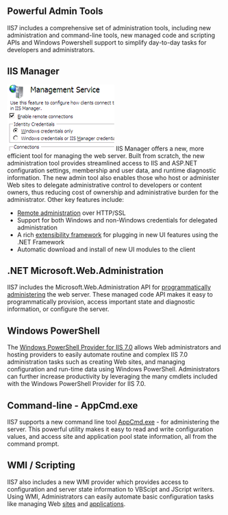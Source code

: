 Powerful Admin Tools
--------------------

IIS7 includes a comprehensive set of administration tools, including new administration and command-line tools, new managed code and scripting APIs and Windows Powershell support to simplify day-to-day tasks for developers and administrators.

## IIS Manager

![Enable Remote Connections](powerful-admin-tools/_static/enableremoteconnections-small.png) IIS Manager offers a new, more efficient tool for managing the web server. Built from scratch, the new administration tool provides streamlined access to IIS and ASP.NET configuration settings, membership and user data, and runtime diagnostic information. The new admin tool also enables those who host or administer Web sites to delegate administrative control to developers or content owners, thus reducing cost of ownership and administrative burden for the administrator. Other key features include:

*   [Remote administration](https://www.iis.net/downloads/microsoft/iis-manager) over HTTP/SSL
*   Support for both Windows and non-Windows credentials for delegated administration
*   A rich [extensibility framework](../../develop/extending-the-management-ui) for plugging in new UI features using the .NET Framework
*   Automatic download and install of new UI modules to the client

## .NET Microsoft.Web.Administration

IIS7 includes the Microsoft.Web.Administration API for [programmatically administering](../../manage/scripting/how-to-use-microsoftwebadministration) the web server. These managed code API makes it easy to programmatically provision, access important state and diagnostic information, or configure the server.

## Windows PowerShell

The [Windows PowerShell Provider for IIS 7.0](https://www.iis.net/downloads/microsoft/powershell) allows Web administrators and hosting providers to easily automate routine and complex IIS 7.0 administration tasks such as creating Web sites, and managing configuration and run-time data using Windows PowerShell. Administrators can further increase productivity by leveraging the many cmdlets included with the Windows PowerShell Provider for IIS 7.0.

## Command-line - AppCmd.exe

IIS7 supports a new command line tool [AppCmd.exe](../../get-started/getting-started-with-iis/getting-started-with-appcmdexe) \- for administering the server. This powerful utility makes it easy to read and write configuration values, and access site and application pool state information, all from the command prompt.

## WMI / Scripting

IIS7 also includes a new WMI provider which provides access to configuration and server state information to VBScipt and JScript writers. Using WMI, Administrators can easily automate basic configuration tasks like managing Web [sites](../../manage/scripting/managing-sites-with-the-iis-wmi-provider) and [applications](../../manage/scripting/managing-applications-and-application-pools-on-iis-with-wmi).